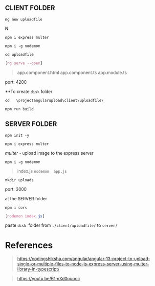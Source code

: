 ## CLIENT FOLDER
`ng new uploadfile`

N

`npm i express multer`

`npm i -g nodemon`

`cd uploadfile `

```css
[ng serve --open]
```

> app.component.html
> app.component.ts
> app.module.ts

port: 4200

**To create `disk` folder

`cd   \projectangularupload\client\uploadfile\`

`npm run build`
 
## SERVER FOLDER
 
`npm init -y`

`npm i express multer` 

*multer* - upload image to the express server

`npm i -g nodemon`

> index.js
`nodemon  app.js`

`mkdir uploads`

port: 3000

at the SERVER folder

`npm i cors`

```css
[nodemon index.js]
```

paste `disk `folder from `./client/uploadfile/` to `server/`

# References


> https://codingshiksha.com/angular/angular-13-project-to-upload-single-or-multiple-files-to-node-js-express-server-using-multer-library-in-typescript/

> https://youtu.be/61mXd0puocc














